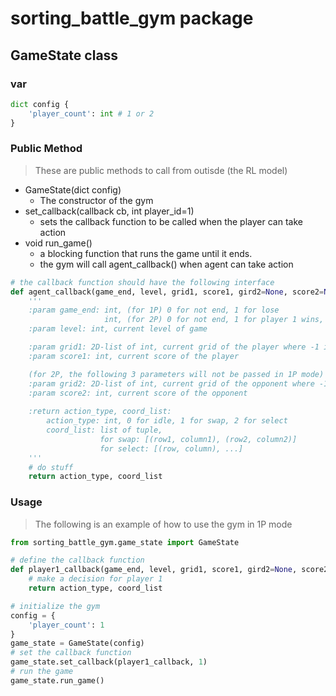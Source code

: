 # sorting_battle_gym package
## GameState class
### var
```python
dict config {
    'player_count': int # 1 or 2
}
```
### Public Method
> These are public methods to call from outisde (the RL model)
- GameState(dict config)
    - The constructor of the gym
- set_callback(callback cb, int player_id=1) 
    - sets the callback function to be called when the player can take action
- void run_game()
    - a blocking function that runs the game until it ends.
    - the gym will call agent_callback() when agent can take action
```python
# the callback function should have the following interface
def agent_callback(game_end, level, grid1, score1, gird2=None, score2=None):
    '''
    :param game_end: int, (for 1P) 0 for not end, 1 for lose
                     int, (for 2P) 0 for not end, 1 for player 1 wins, 2 for player 2 wins
    :param level: int, current level of game

    :param grid1: 2D-list of int, current grid of the player where -1 is empty, -2 is garbage, other valid values are >= 0
    :param score1: int, current score of the player

    (for 2P, the following 3 parameters will not be passed in 1P mode)
    :param grid2: 2D-list of int, current grid of the opponent where -1 is empty, -2 is garbage, other valid values are >= 0
    :param score2: int, current score of the opponent
    
    :return action_type, coord_list: 
        action_type: int, 0 for idle, 1 for swap, 2 for select
        coord_list: list of tuple, 
                    for swap: [(row1, column1), (row2, column2)]
                    for select: [(row, column), ...]
    '''
    # do stuff
    return action_type, coord_list
```
### Usage
> The following is an example of how to use the gym in 1P mode
```python
from sorting_battle_gym.game_state import GameState

# define the callback function
def player1_callback(game_end, level, grid1, score1, gird2=None, score2=None):
    # make a decision for player 1
    return action_type, coord_list

# initialize the gym
config = {
    'player_count': 1
}
game_state = GameState(config)
# set the callback function
game_state.set_callback(player1_callback, 1)
# run the game
game_state.run_game()
```